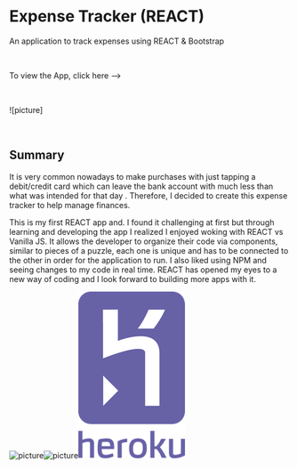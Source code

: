 # Expense Tracker (REACT)

An application to track expenses using REACT & Bootstrap


<br>

To view the App, click here -->

<br>

![picture]




<br>

## Summary

It is very common nowadays to make purchases with just tapping a debit/credit card which can leave the bank account with much less than what was intended for that day . Therefore, I decided to create this expense tracker to help manage finances.

This is my first REACT app and. I found it challenging at first but through learning and developing the app I realized I enjoyed woking with REACT vs Vanilla JS.  It allows the developer to organize their code via components, similar to pieces of a puzzle, each one is unique and has to be connected to the other in order for the application to run. I also liked using NPM and seeing changes to my code in real time. REACT has opened my eyes to a new way of coding and I look forward to building more apps with it.



![picture](REACTLOGO.PNG)![picture](JSlogo.PNG)![picture](heroku-logo.PNG)

<br>